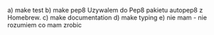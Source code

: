 a) make test
b) make pep8
Uzywalem do Pep8 pakietu autopep8 z Homebrew.
c) make documentation 
d) make typing 
e) nie mam - nie rozumiem co mam zrobic 

